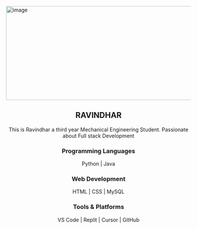 <img width="1024" height="256" alt="image" src="https://github.com/user-attachments/assets/c2ee66f2-4515-4ca5-bc01-96d8ea0f945f" />

<center><h2>RAVINDHAR</h2>

This is Ravindhar a third year Mechanical Engineering Student. Passionate about Full stack Development

<h3>Programming Languages</h3>
 Python |  Java
<br>
<h3>Web Development</h3>
HTML | CSS | MySQL
<br> 
<h3>Tools & Platforms</h3>
VS Code | Replit | Cursor | GitHub
</center>


<!--
**Ravindhar2005/Ravindhar2005** is a ✨ _special_ ✨ repository because its `README.md` (this file) appears on your GitHub profile.

Here are some ideas to get you started:

-  I’m currently working on ...
-  I’m currently learning ...
-  I’m looking to collaborate on ...
-  I’m looking for help with ...
-  Ask me about ...
-  How to reach me: ...
-  Pronouns: ...
-  Fun fact: ...
-->
